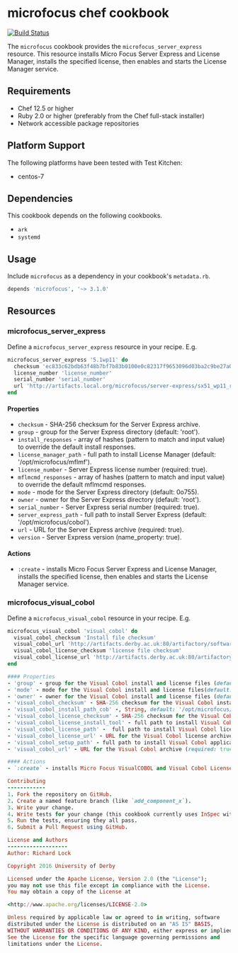 microfocus chef cookbook
========================

[![Build Status](https://travis-ci.org/universityofderby/chef-microfocus.svg?branch=master)](https://travis-ci.org/universityofderby/chef-microfocus)

The `microfocus` cookbook provides the `microfocus_server_express` resource.
This resource installs Micro Focus Server Express and License Manager, installs the specified license, then enables and starts the License Manager service.

Requirements
------------
- Chef 12.5 or higher
- Ruby 2.0 or higher (preferably from the Chef full-stack installer)
- Network accessible package repositories

Platform Support
----------------
The following platforms have been tested with Test Kitchen:
- centos-7

Dependencies
------------
This cookbook depends on the following cookbooks.
- `ark`
- `systemd`

Usage
-----
Include `microfocus` as a dependency in your cookbook's `metadata.rb`.

```ruby
depends 'microfocus', '~> 3.1.0'
```

Resources
---------
### microfocus_server_express
Define a `microfocus_server_express` resource in your recipe. E.g.

```ruby
microfocus_server_express '5.1wp11' do
  checksum 'ec833c62bdb63f48b7bf7b83b0100e0c82317f9653096d03ba2c9be27a0f6ebd'
  license_number 'license_number'
  serial_number 'serial_number'
  url 'http://artifacts.local.org/microfocus/server-express/sx51_wp11_redhat_x86_64_dev.tar'
end
```

#### Properties
- `checksum` - SHA-256 checksum for the Server Express archive.
- `group` - group for the Server Express directory (default: 'root').
- `install_responses` - array of hashes (pattern to match and input value) to override the default install responses.
- `license_manager_path` - full path to install License Manager (default: '/opt/microfocus/mflmf').
- `license_number` - Server Express license number (required: true).
- `mflmcmd_responses` - array of hashes (pattern to match and input value) to override the default mflmcmd responses.
- `mode` - mode for the Server Express directory (default: 0o755).
- `owner` - owner for the Server Express directory (default: 'root').
- `serial_number` - Server Express serial number (required: true).
- `server_express_path` - full path to install Server Express (default: '/opt/microfocus/cobol').
- `url` - URL for the Server Express archive (required: true).
- `version` - Server Express version (name_property: true).

#### Actions
- `:create` - installs Micro Focus Server Express and License Manager, installs the specified license, then enables and starts the License Manager service.

### microfocus_visual_cobol
Define a `microfocus_visual_cobol` resource in your recipe. E.g.

```ruby
microfocus_visual_cobol 'visual_cobol' do
  visual_cobol_checksum 'Install file checksum'
  visual_cobol_url 'http://artifacts.derby.ac.uk:80/artifactory/software/microfocus/visual-cobol/setup_visualcobol_devhub_4.0_patchupdate04_196243_redhat_x86_64'
  visual_cobol_license_checksum 'license file checksum'
  visual_cobol_license_url 'http://artifacts.derby.ac.uk:80/artifactory/software/microfocus/visual-cobol/PS-CS-UNIX-Linux.mflic'
end

#### Properties
- 'group' - group for the Visual Cobol install and license files (default: 'root'),
- 'mode' - mode for the Visual Cobol install and license files(default: 0o775),
- 'owner' - owner for the Visual Cobol install and license files (default: 'root'),
- 'visual_cobol_checksum' - SHA-256 checksum for the Visual Cobol install file.
- 'visual_cobol_install_path_cob' -, String, default: '/opt/microfocus/VisualCOBOL/bin/cob'
- 'visual_cobol_license_checksum' - SHA-256 checksum for the Visual Cobol license file.
- 'visual_cobol_license_install_tool' - full path to install Visual Cobol license (default: '/var/microfocuslicensing/bin/cesadmintool.sh')
- 'visual_cobol_license_path' -  full path to install Visual Cobol license file (default: '/opt/microfocus/VisualCOBOL/etc/PS-VC-UNIX-Linux')
- 'visual_cobol_license_url' - URL for the Visual Cobol license archive (required: true)
- 'visual_cobol_setup_path' - full path to install Visual Cobol application (default: '/tmp/setup_visualcobol')
- 'visual_cobol_url' - URL for the Visual Cobol archive (required: true)

#### Actions
- `:create` - installs Micro Focus VisualCOBOL and Visual Cobol License Management Tool, installs the specified license.

Contributing
------------
1. Fork the repository on GitHub.
2. Create a named feature branch (like `add_component_x`).
3. Write your change.
4. Write tests for your change (this cookbook currently uses InSpec with Test Kitchen).
5. Run the tests, ensuring they all pass.
6. Submit a Pull Request using GitHub.

License and Authors
-------------------
Author: Richard Lock

Copyright 2016 University of Derby

Licensed under the Apache License, Version 2.0 (the "License");
you may not use this file except in compliance with the License.
You may obtain a copy of the License at

<http://www.apache.org/licenses/LICENSE-2.0>

Unless required by applicable law or agreed to in writing, software
distributed under the License is distributed on an "AS IS" BASIS,
WITHOUT WARRANTIES OR CONDITIONS OF ANY KIND, either express or implied.
See the License for the specific language governing permissions and
limitations under the License.
